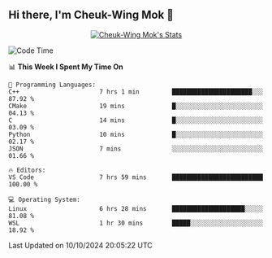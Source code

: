 ## Hi there, I'm Cheuk-Wing Mok 👋

<!--
**mozro0327/mozro0327** is a ✨ _special_ ✨ repository because its `README.md` (this file) appears on your GitHub profile.

Here are some ideas to get you started:

- 🔭 I’m currently working on ...
- 🌱 I’m currently learning ...
- 👯 I’m looking to collaborate on ...
- 🤔 I’m looking for help with ...
- 💬 Ask me about ...
- 📫 How to reach me: ...
- 😄 Pronouns: ...
- ⚡ Fun fact: ...
-->

<p align="center">
  <a href="https://github.com/mozro0327" class="rich-diff-level-one">
    <img src="https://github-readme-stats.vercel.app/api?username=mozro0327&title_color=333&text_color=777" alt="Cheuk-Wing Mok's Stats" >
    <!-- &hide=issues
    <img src="https://github-readme-stats.vercel.app/api?username=mozro0327&hide=issues&title_color=333&text_color=777" alt="Cheuk-Wing Mok's Stats" >
    -->
  </a>
</p>

<!--START_SECTION:waka-->
![Code Time](http://img.shields.io/badge/Code%20Time-2%2C953%20hrs%2027%20mins-blue)

📊 **This Week I Spent My Time On** 

```text
💬 Programming Languages: 
C++                      7 hrs 1 min         ██████████████████████░░░   87.92 % 
CMake                    19 mins             █░░░░░░░░░░░░░░░░░░░░░░░░   04.13 % 
C                        14 mins             █░░░░░░░░░░░░░░░░░░░░░░░░   03.09 % 
Python                   10 mins             █░░░░░░░░░░░░░░░░░░░░░░░░   02.17 % 
JSON                     7 mins              ░░░░░░░░░░░░░░░░░░░░░░░░░   01.66 % 

🔥 Editors: 
VS Code                  7 hrs 59 mins       █████████████████████████   100.00 % 

💻 Operating System: 
Linux                    6 hrs 28 mins       ████████████████████░░░░░   81.08 % 
WSL                      1 hr 30 mins        █████░░░░░░░░░░░░░░░░░░░░   18.92 % 
```


 Last Updated on 10/10/2024 20:05:22 UTC
<!--END_SECTION:waka-->
